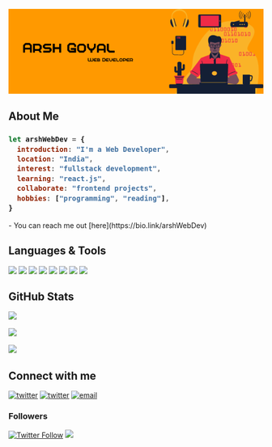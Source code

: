 ![](./Images//github-header.png)

## About Me

<h3>

```js
let arshWebDev = {
  introduction: "I'm a Web Developer",
  location: "India",
  interest: "fullstack development",
  learning: "react.js",
  collaborate: "frontend projects",
  hobbies: ["programming", "reading"],
}
```
</h3>
- You can reach me out [here](https://bio.link/arshWebDev)

## Languages & Tools

<code><img src="https://cdn.jsdelivr.net/gh/devicons/devicon/icons/javascript/javascript-original.svg" width="17px" /></code>
<code><img src="https://cdn.jsdelivr.net/gh/devicons/devicon/icons/sass/sass-original.svg" width="22px" /></code>
<code><img src="https://cdn.jsdelivr.net/gh/devicons/devicon/icons/react/react-original.svg" width="22px" /></code>
<code><img src="https://cdn.jsdelivr.net/gh/devicons/devicon/icons/typescript/typescript-original.svg" width="18px" /></code>
<code><img src="https://cdn.jsdelivr.net/gh/devicons/devicon/icons/tailwindcss/tailwindcss-plain.svg" width="22px" /></code>
<code><img src="https://cdn.jsdelivr.net/gh/devicons/devicon/icons/redux/redux-original.svg" width="22px" /></code>
<code><img src="https://cdn.jsdelivr.net/gh/devicons/devicon/icons/git/git-original.svg" width="22px" /></code>
<code><img src="https://cdn.jsdelivr.net/gh/devicons/devicon/icons/vscode/vscode-original.svg" width="22px" /></code>
## GitHub Stats

[![](https://github-readme-stats.vercel.app/api?username=arshWebDev&show_icons=true&count_private=true&theme=radical&hide_border=true)](https://github.com/arshWebDev)

[![](https://github-readme-streak-stats.herokuapp.com?user=arshWebDev&theme=radical&hide_border=true&date_format=M%20j%5B%2C%20Y%5D)](https://github.com/arshWebDev)

[![](https://activity-graph.herokuapp.com/graph?username=arshWebDev&bg_color=141321&color=a8fdf6&line=fd428d&point=f7d747&hide_border=true&custom_title=arshWebDev's%20Contribution%20Graph)](https://github.com/arshWebDev)

## Connect with me

[![twitter](https://img.shields.io/badge/-hashnode-blue?style=for-the-badge&logo=hashnode)](https://hashnode.com/@arshWebDev)
[![twitter](https://img.shields.io/badge/-twitter-white?style=for-the-badge&logo=twitter)](https://twitter.com/arshWebDev)
[![email](https://img.shields.io/badge/Email-Here-%23E4405F.svg?&style=for-the-badge)](mailto:arshogoyalDev@gmail.com)
### Followers

[![Twitter Follow](https://img.shields.io/twitter/follow/arshWebDev?style=social)](https://twitter.com/arshWebDev)
[![](https://img.shields.io/github/followers/arshWebDev?label=GitHub%20Followers&style=social)](https://github.com/arshWebDev)

